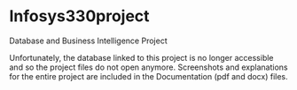 # Infosys330project
Database and Business Intelligence Project

Unfortunately, the database linked to this project is no longer accessible and so the project files do not open anymore. Screenshots and explanations for the entire project are included in the Documentation (pdf and docx) files.
